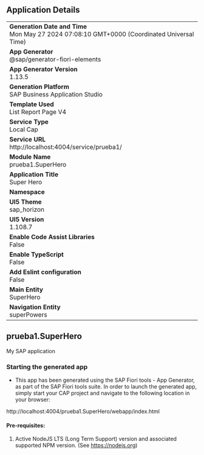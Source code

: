 ## Application Details
|               |
| ------------- |
|**Generation Date and Time**<br>Mon May 27 2024 07:08:10 GMT+0000 (Coordinated Universal Time)|
|**App Generator**<br>@sap/generator-fiori-elements|
|**App Generator Version**<br>1.13.5|
|**Generation Platform**<br>SAP Business Application Studio|
|**Template Used**<br>List Report Page V4|
|**Service Type**<br>Local Cap|
|**Service URL**<br>http://localhost:4004/service/prueba1/
|**Module Name**<br>prueba1.SuperHero|
|**Application Title**<br>Super Hero|
|**Namespace**<br>|
|**UI5 Theme**<br>sap_horizon|
|**UI5 Version**<br>1.108.7|
|**Enable Code Assist Libraries**<br>False|
|**Enable TypeScript**<br>False|
|**Add Eslint configuration**<br>False|
|**Main Entity**<br>SuperHero|
|**Navigation Entity**<br>superPowers|

## prueba1.SuperHero

My SAP application

### Starting the generated app

-   This app has been generated using the SAP Fiori tools - App Generator, as part of the SAP Fiori tools suite.  In order to launch the generated app, simply start your CAP project and navigate to the following location in your browser:

http://localhost:4004/prueba1.SuperHero/webapp/index.html

#### Pre-requisites:

1. Active NodeJS LTS (Long Term Support) version and associated supported NPM version.  (See https://nodejs.org)


